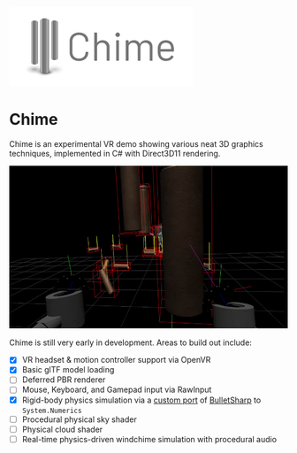 
![Chime Logo](LogoWithName_4x.png)

Chime
=====

Chime is an experimental VR demo showing various neat 3D graphics techniques, implemented in C# with Direct3D11 rendering.

![WIP screenshot](Screenshot.png)

Chime is still very early in development. Areas to build out include:
 - [X] VR headset & motion controller support via OpenVR
 - [X] Basic glTF model loading
 - [ ] Deferred PBR renderer
 - [ ] Mouse, Keyboard, and Gamepad input via RawInput
 - [X] Rigid-body physics simulation via a [custom port](https://github.com/epicabsol/BulletSharpPInvoke/tree/system-numerics-port) of [BulletSharp](https://github.com/AndresTraks/BulletSharpPInvoke) to `System.Numerics`
 - [ ] Procedural physical sky shader
 - [ ] Physical cloud shader
 - [ ] Real-time physics-driven windchime simulation with procedural audio